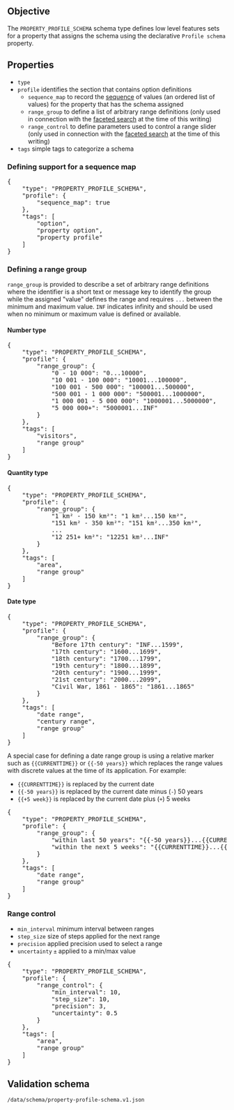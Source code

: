 ## Objective

The `PROPERTY_PROFILE_SCHEMA` schema type defines low level features sets for a property that assigns the schema using the declarative `Profile schema` property.

## Properties

- `type`
- `profile` identifies the section that contains option definitions
  - `sequence_map` to record the [sequence][SequenceMap] of values (an ordered list of values) for the property that has the schema assigned
  - `range_group` to define a list of arbitrary range definitions (only used in connection with the [faceted search][FacetedSearch] at the time of this writing)
  - `range_control` to define parameters used to control a range slider (only used in connection with the [faceted search][FacetedSearch] at the time of this writing)
- `tags` simple tags to categorize a schema

### Defining support for a sequence map

<pre>
{
    "type": "PROPERTY_PROFILE_SCHEMA",
    "profile": {
        "sequence_map": true
    },
    "tags": [
        "option",
        "property option",
        "property profile"
    ]
}
</pre>

### Defining a range group

`range_group` is provided to describe a set of arbitrary range definitions where the identifier is a short text or message key to identify the group while the assigned "value" defines the range and requires `...` between the minimum and maximum value. `INF` indicates infinity and should be used when no minimum or maximum value is defined or available.

#### Number type

<pre>
{
    "type": "PROPERTY_PROFILE_SCHEMA",
    "profile": {
        "range_group": {
            "0 - 10 000": "0...10000",
            "10 001 - 100 000": "10001...100000",
            "100 001 - 500 000": "100001...500000",
            "500 001 - 1 000 000": "500001...1000000",
            "1 000 001 - 5 000 000": "1000001...5000000",
            "5 000 000+": "5000001...INF"
        }
    },
    "tags": [
        "visitors",
        "range group"
    ]
}
</pre>

#### Quantity type

<pre>
{
    "type": "PROPERTY_PROFILE_SCHEMA",
    "profile": {
        "range_group": {
            "1 km² - 150 km²": "1 km²...150 km²",
            "151 km² - 350 km²": "151 km²...350 km²",
            ...
            "12 251+ km²": "12251 km²...INF"
        }
    },
    "tags": [
        "area",
        "range group"
    ]
}
</pre>

#### Date type

<pre>
{
    "type": "PROPERTY_PROFILE_SCHEMA",
    "profile": {
        "range_group": {
            "Before 17th century": "INF...1599",
            "17th century": "1600...1699",
            "18th century": "1700...1799",
            "19th century": "1800...1899",
            "20th century": "1900...1999",
            "21st century": "2000...2099",
            "Civil War, 1861 - 1865": "1861...1865"
        }
    },
    "tags": [
        "date range",
        "century range",
        "range group"
    ]
}
</pre>

A special case for defining a date range group is using a relative marker such as `{{CURRENTTIME}}` or `{{-50 years}}` which replaces the range values with discrete values at the time of its application. For example:

- `{{CURRENTTIME}}` is replaced by the current date
- `{{-50 years}}` is replaced by the current date minus (`-`) 50 years
- `{{+5 week}}` is replaced by the current date plus (`+`) 5 weeks

<pre>
{
    "type": "PROPERTY_PROFILE_SCHEMA",
    "profile": {
        "range_group": {
            "within last 50 years": "{{-50 years}}...{{CURRENTTIME}}",
            "within the next 5 weeks": "{{CURRENTTIME}}...{{+5 week}}"
        }
    },
    "tags": [
        "date range",
        "range group"
    ]
}
</pre>

### Range control

- `min_interval` minimum interval between ranges
- `step_size` size of steps applied for the next range
- `precision` applied precision used to select a range
- `uncertainty` `±` applied to a min/max value

<pre>
{
    "type": "PROPERTY_PROFILE_SCHEMA",
    "profile": {
        "range_control": {
            "min_interval": 10,
            "step_size": 10,
            "precision": 3,
            "uncertainty": 0.5
        }
    },
    "tags": [
        "area",
        "range group"
    ]
}
</pre>

## Validation schema

`/data/schema/property-profile-schema.v1.json`

[FacetedSearch]:https://www.semantic-mediawiki.org/wiki/Faceted_search
[SequenceMap]:https://www.semantic-mediawiki.org/wiki/Help:Sequence_map
